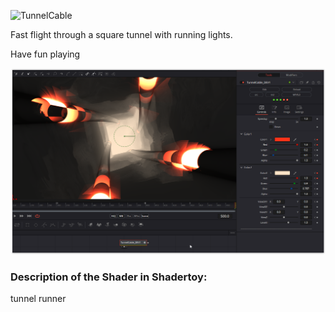 ![TunnelCable](https://github.com/user-attachments/assets/0db548e4-0b3e-4acc-b889-b79f83ce150d)

Fast flight through a square tunnel with running lights.

Have fun playing

[![Thumbnail](TunnelCable_screenshot.png)](TunnelCable.fuse)

### Description of the Shader in Shadertoy:
tunnel runner